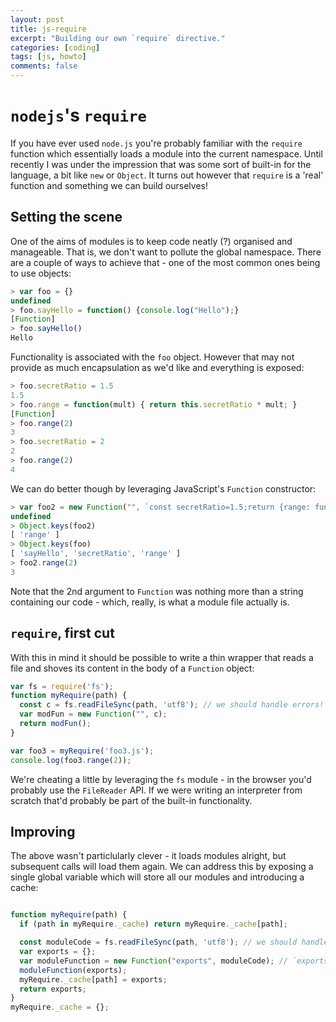 ```yaml
---
layout: post
title: js-require
excerpt: "Building our own `require` directive."
categories: [coding]
tags: [js, howto]
comments: false
---
```


# `nodejs`'s `require`

If you have ever used `node.js` you're probably familiar with the `require` function which essentially loads a module into the current namespace. Until recently I was under the impression that was some sort of built-in for the language, a bit like `new` or `Object`. It turns out however that `require` is a 'real' function and something we can build ourselves! 

## Setting the scene

One of the aims of modules is to keep code neatly (?) organised and manageable. That is, we don't want to pollute the global namespace. There are a couple of ways to achieve that - one of the most common ones being to use objects:

``` javascript
> var foo = {}
undefined
> foo.sayHello = function() {console.log("Hello");}
[Function]
> foo.sayHello()
Hello
```

Functionality is associated with the `foo` object. However that may not provide as much encapsulation as we'd like and everything is exposed:

``` javascript
> foo.secretRatio = 1.5
1.5
> foo.range = function(mult) { return this.secretRatio * mult; }
[Function]
> foo.range(2)
3
> foo.secretRatio = 2
2
> foo.range(2)
4
```

We can do better though by leveraging JavaScript's `Function` constructor:

``` javascript
> var foo2 = new Function("", `const secretRatio=1.5;return {range: function(mult) {return secretRatio * mult;}}`)();
undefined
> Object.keys(foo2)
[ 'range' ]
> Object.keys(foo)
[ 'sayHello', 'secretRatio', 'range' ]
> foo2.range(2)
3
```

Note that the 2nd argument to `Function` was nothing more than a string containing our code - which, really, is what a module file actually is.

## `require`, first cut

With this in mind it should be possible to write a thin wrapper that reads a file and shoves its content in the body of a `Function` object:

``` javascript
var fs = require('fs');
function myRequire(path) {
  const c = fs.readFileSync(path, 'utf8'); // we should handle errors!
  var modFun = new Function("", c);
  return modFun();
}

var foo3 = myRequire('foo3.js');
console.log(foo3.range(2));
```

We're cheating a little by leveraging the `fs` module - in the browser you'd probably use the `FileReader` API. If we were writing an interpreter from scratch that'd probably be part of the built-in functionality.

## Improving

The above wasn't particlularly clever - it loads modules alright, but subsequent calls will load them again. We can address this by exposing a single global variable which will store all our modules and introducing a cache:

``` javascript

function myRequire(path) {
  if (path in myRequire._cache) return myRequire._cache[path];

  const moduleCode = fs.readFileSync(path, 'utf8'); // we should handle errors!
  var exports = {};
  var moduleFunction = new Function("exports", moduleCode); // `exports` will be made available inside `c`
  moduleFunction(exports);
  myRequire._cache[path] = exports;
  return exports;
}
myRequire._cache = {};
```


